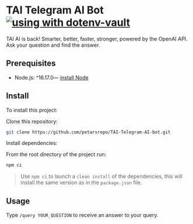 # TAI Telegram AI Bot [![using with dotenv-vault](https://badge.dotenv.org/using.svg?r=1)](https://www.dotenv.org/r/github.com/motdotla/dotenv?r=1)

TAI AI is back! Smarter, better, faster, stronger,  powered by the OpenAI API. Ask your question and find the answer.

## Prerequisites

* Node.js: ^16.17.0— [install Node](https://nodejs.org/en/download/)

## Install

To install this project:

Clone this repository:

```sh
git clone https://github.com/petarsrepo/TAI-Telegram-AI-bot.git
```

Install dependencies:

From the root directory of the project run:

```sh
npm ci
```

> Use `npm ci` to launch a `clean install` of the dependencies, this will install the same version as in the `package.json` file.


## Usage

Type `/query YOUR_QUESTION` to receive an answer to your query.
